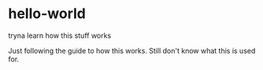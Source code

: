 # hello-world
tryna learn how this stuff works

Just following the guide to how this works. 
Still don't know what this is used for.
